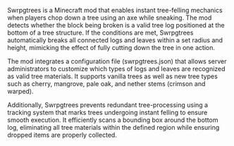 Swrpgtrees is a Minecraft mod that enables instant tree-felling mechanics when players chop down a tree using an axe while sneaking. The mod detects whether the block being broken is a valid tree log positioned at the bottom of a tree structure. If the conditions are met, Swrpgtrees automatically breaks all connected logs and leaves within a set radius and height, mimicking the effect of fully cutting down the tree in one action.

The mod integrates a configuration file (swrpgtrees.json) that allows server administrators to customize which types of logs and leaves are recognized as valid tree materials. It supports vanilla trees as well as new tree types such as cherry, mangrove, pale oak, and nether stems (crimson and warped).

Additionally, Swrpgtrees prevents redundant tree-processing using a tracking system that marks trees undergoing instant felling to ensure smooth execution. It efficiently scans a bounding box around the bottom log, eliminating all tree materials within the defined region while ensuring dropped items are properly collected.
